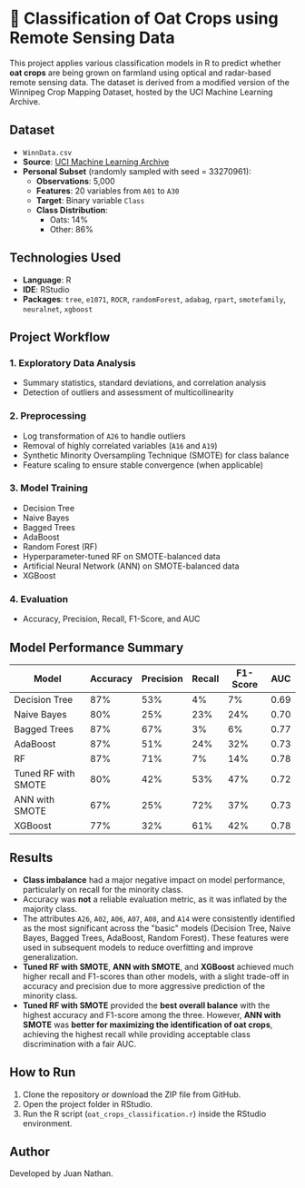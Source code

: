 # 🌾 Classification of Oat Crops using Remote Sensing Data

This project applies various classification models in R to predict whether **oat crops** are being grown on farmland using optical and radar-based remote sensing data. The dataset is derived from a modified version of the Winnipeg Crop Mapping Dataset, hosted by the UCI Machine Learning Archive.

## Dataset

- `WinnData.csv`
- **Source**: [UCI Machine Learning Archive](https://archive.ics.uci.edu/dataset/525/crop+mapping+using+fused+optical+radar+data+set)
- **Personal Subset** (randomly sampled with seed = 33270961):
  - **Observations**: 5,000
  - **Features**: 20 variables from `A01` to `A30`
  - **Target**: Binary variable `Class`
  - **Class Distribution**:
    - Oats: 14%
    - Other: 86%

## Technologies Used

- **Language**: R
- **IDE**: RStudio
- **Packages**: `tree`, `e1071`, `ROCR`, `randomForest`, `adabag`, `rpart`, `smotefamily`, `neuralnet`, `xgboost`

## Project Workflow

### 1. Exploratory Data Analysis
- Summary statistics, standard deviations, and correlation analysis
- Detection of outliers and assessment of multicollinearity

### 2. Preprocessing
- Log transformation of `A26` to handle outliers
- Removal of highly correlated variables (`A16` and `A19`)
- Synthetic Minority Oversampling Technique (SMOTE) for class balance
- Feature scaling to ensure stable convergence (when applicable)

### 3. Model Training
- Decision Tree
- Naive Bayes
- Bagged Trees
- AdaBoost
- Random Forest (RF)
- Hyperparameter-tuned RF on SMOTE-balanced data
- Artificial Neural Network (ANN) on SMOTE-balanced data
- XGBoost

### 4. Evaluation
- Accuracy, Precision, Recall, F1-Score, and AUC

## Model Performance Summary

| Model                 | Accuracy | Precision | Recall | F1-Score |  AUC  |
|-----------------------|----------|-----------|--------|----------|-------|
| Decision Tree         | 87%      | 53%       | 4%     | 7%       | 0.69  |
| Naive Bayes           | 80%      | 25%       | 23%    | 24%      | 0.70  |
| Bagged Trees          | 87%      | 67%       | 3%     | 6%       | 0.77  |
| AdaBoost              | 87%      | 51%       | 24%    | 32%      | 0.73  |
| RF                    | 87%      | 71%       | 7%     | 14%      | 0.78  |
| Tuned RF with SMOTE   | 80%      | 42%       | 53%    | 47%      | 0.72  |
| ANN with SMOTE        | 67%      | 25%       | 72%    | 37%      | 0.73  |
| XGBoost               | 77%      | 32%       | 61%    | 42%      | 0.78  |

## Results

- **Class imbalance** had a major negative impact on model performance, particularly on recall for the minority class.
- Accuracy was **not** a reliable evaluation metric, as it was inflated by the majority class.
- The attributes `A26`, `A02`, `A06`, `A07`, `A08`, and `A14` were consistently identified as the most significant across the "basic" models (Decision Tree, Naive Bayes, Bagged Trees, AdaBoost, Random Forest). These features were used in subsequent models to reduce overfitting and improve generalization.
- **Tuned RF with SMOTE**, **ANN with SMOTE**, and **XGBoost** achieved much higher recall and F1-scores than other models, with a slight trade-off in accuracy and precision due to more aggressive prediction of the minority class.
- **Tuned RF with SMOTE** provided the **best overall balance** with the highest accuracy and F1-score among the three. However, **ANN with SMOTE** was **better for maximizing the identification of oat crops**, achieving the highest recall while providing acceptable class discrimination with a fair AUC.

## How to Run

1. Clone the repository or download the ZIP file from GitHub.
2. Open the project folder in RStudio.
3. Run the R script (`oat_crops_classification.r`) inside the RStudio environment.

## Author

Developed by Juan Nathan.



































